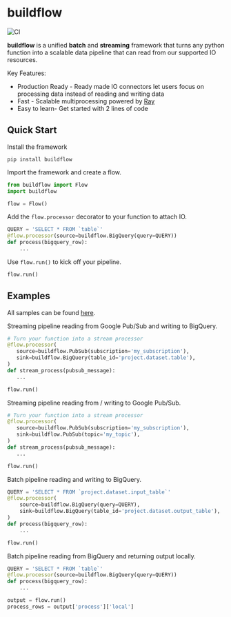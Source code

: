 # buildflow

![CI](https://github.com/launchflow/buildflow/actions/workflows/python_ci.yaml/badge.svg)

**buildflow** is a unified **batch** and **streaming** framework that turns
any python function into a scalable data pipeline that can read from our
supported IO resources.

Key Features:

- Production Ready - Ready made IO connectors let users focus on processing
  data instead of reading and writing data
- Fast - Scalable multiprocessing powered by [Ray](https://ray.io)
- Easy to learn- Get started with 2 lines of code

## Quick Start

Install the framework

```
pip install buildflow
```

Import the framework and create a flow.

```python
from buildflow import Flow
import buildflow

flow = Flow()
```

Add the `flow.processor` decorator to your function to attach IO.

```python
QUERY = 'SELECT * FROM `table`'
@flow.processor(source=buildflow.BigQuery(query=QUERY))
def process(bigquery_row):
    ...
```

Use `flow.run()` to kick off your pipeline.

```python
flow.run()
```

## Examples

All samples can be found [here](https://github.com/launchflow/buildflow/tree/main/samples).

Streaming pipeline reading from Google Pub/Sub and writing to BigQuery.

```python
# Turn your function into a stream processor
@flow.processor(
   source=buildflow.PubSub(subscription='my_subscription'),
   sink=buildflow.BigQuery(table_id='project.dataset.table'),
)
def stream_process(pubsub_message):
   ...

flow.run()

```

Streaming pipeline reading from / writing to Google Pub/Sub.

```python
# Turn your function into a stream processor
@flow.processor(
   source=buildflow.PubSub(subscription='my_subscription'),
   sink=buildflow.PubSub(topic='my_topic'),
)
def stream_process(pubsub_message):
   ...

flow.run()

```

Batch pipeline reading and writing to BigQuery.

```python
QUERY = 'SELECT * FROM `project.dataset.input_table`'
@flow.processor(
    source=buildflow.BigQuery(query=QUERY),
    sink=buildflow.BigQuery(table_id='project.dataset.output_table'),
)
def process(bigquery_row):
    ...

flow.run()
```

Batch pipeline reading from BigQuery and returning output locally.

```python
QUERY = 'SELECT * FROM `table`'
@flow.processor(source=buildflow.BigQuery(query=QUERY))
def process(bigquery_row):
    ...

output = flow.run()
process_rows = output['process']['local']
```
